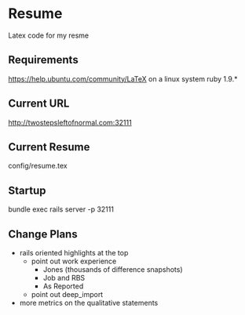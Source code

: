 Resume
======

Latex code for my resme

Requirements
------------
https://help.ubuntu.com/community/LaTeX on a linux system
ruby 1.9.*

Current URL
-----------
http://twostepsleftofnormal.com:32111

Current Resume
--------------
config/resume.tex

Startup
-------
bundle exec rails server -p 32111


Change Plans
------------
- rails oriented highlights at the top
	- point out work experience
		- Jones (thousands of difference snapshots)
		- Job and RBS
		- As Reported
	- point out deep_import
- more metrics on the qualitative statements
